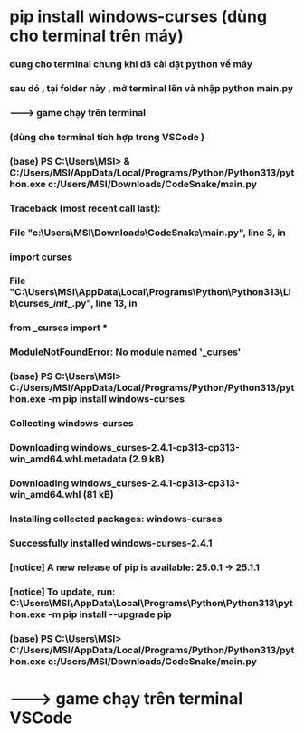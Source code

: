 # pip install windows-curses (dùng cho terminal trên máy)
### dung cho terminal chung khi dã cài dặt python về máy 
### sau dó , tại folder này , mở terminal lên và nhập python main.py
### ---> game chạy trên terminal




### (dùng cho terminal tích hợp trong VSCode )
### (base) PS C:\Users\MSI> & C:/Users/MSI/AppData/Local/Programs/Python/Python313/python.exe c:/Users/MSI/Downloads/CodeSnake/main.py
### Traceback (most recent call last):
###   File "c:\Users\MSI\Downloads\CodeSnake\main.py", line 3, in <module>
###     import curses
###   File "C:\Users\MSI\AppData\Local\Programs\Python\Python313\Lib\curses\__init__.py", line 13, in <module>
###     from _curses import *
### ModuleNotFoundError: No module named '_curses'
### (base) PS C:\Users\MSI> C:/Users/MSI/AppData/Local/Programs/Python/Python313/python.exe -m pip install windows-curses
### Collecting windows-curses
###   Downloading windows_curses-2.4.1-cp313-cp313-win_amd64.whl.metadata (2.9 kB)
### Downloading windows_curses-2.4.1-cp313-cp313-win_amd64.whl (81 kB)
### Installing collected packages: windows-curses
### Successfully installed windows-curses-2.4.1

### [notice] A new release of pip is available: 25.0.1 -> 25.1.1
### [notice] To update, run: C:\Users\MSI\AppData\Local\Programs\Python\Python313\python.exe -m pip install --upgrade pip

### (base) PS C:\Users\MSI> C:/Users/MSI/AppData/Local/Programs/Python/Python313/python.exe c:/Users/MSI/Downloads/CodeSnake/main.py
# ---> game chạy trên terminal VSCode


